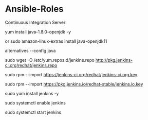 # Ansible-Roles

Continuous Integration Server:

yum install java-1.8.0-openjdk -y

or
sudo amazon-linux-extras install java-openjdk11

alternatives --config java


sudo wget -O /etc/yum.repos.d/jenkins.repo http://pkg.jenkins-ci.org/redhat/jenkins.repo

sudo rpm --import https://jenkins-ci.org/redhat/jenkins-ci.org.key

sudo rpm --import https://pkg.jenkins.io/redhat-stable/jenkins.io.key

sudo yum install jenkins -y

sudo systemctl enable jenkins

sudo systemctl start jenkins
